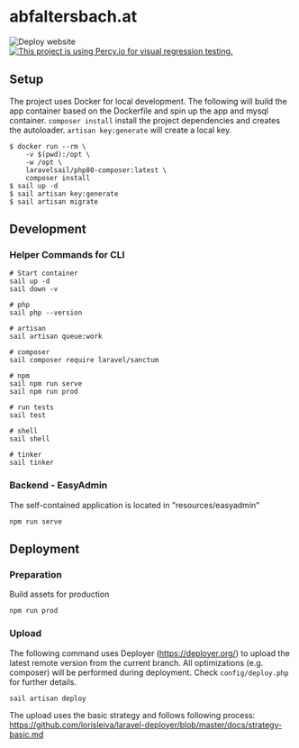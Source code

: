 # abfaltersbach.at

![Deploy website](https://github.com/biegl/web-abfaltersbach-at/workflows/Deploy%20website/badge.svg)
[![This project is using Percy.io for visual regression testing.](https://percy.io/static/images/percy-badge.svg)](https://percy.io/eda35841/Gemeinde-Abfaltersbach)

## Setup

The project uses Docker for local development. The following will build the app container based on the Dockerfile and spin up the app and mysql container. `composer install` install the project dependencies and creates the autoloader. `artisan key:generate` will create a local key.

```
$ docker run --rm \
    -v $(pwd):/opt \
    -w /opt \
    laravelsail/php80-composer:latest \
    composer install
$ sail up -d
$ sail artisan key:generate
$ sail artisan migrate
```

## Development

### Helper Commands for CLI

```
# Start container
sail up -d
sail down -v

# php
sail php --version

# artisan
sail artisan queue:work

# composer
sail composer require laravel/sanctum

# npm
sail npm run serve
sail npm run prod

# run tests
sail test

# shell
sail shell

# tinker
sail tinker
```

### Backend - EasyAdmin

The self-contained application is located in "resources/easyadmin"

```
npm run serve
```

## Deployment

### Preparation

Build assets for production

```
npm run prod
```

### Upload

The following command uses Deployer (https://deployer.org/) to upload the latest remote version from the current branch.
All optimizations (e.g. composer) will be performed during deployment. Check `config/deploy.php` for further details.

```
sail artisan deploy
```

The upload uses the basic strategy and follows following process:
https://github.com/lorisleiva/laravel-deployer/blob/master/docs/strategy-basic.md
